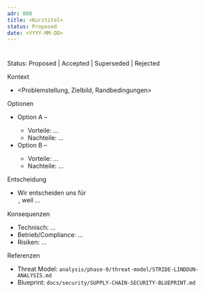 ```yaml
---
adr: 000
title: <Kurztitel>
status: Proposed
date: <YYYY-MM-DD>
---
```


# <Kurztitel>

Status: Proposed | Accepted | Superseded | Rejected

Kontext
- <Problemstellung, Zielbild, Randbedingungen>

Optionen
- Option A – <Beschreibung>
  - Vorteile: …
  - Nachteile: …
- Option B – <Beschreibung>
  - Vorteile: …
  - Nachteile: …

Entscheidung
- Wir entscheiden uns für <Option>, weil …

Konsequenzen
- Technisch: …
- Betrieb/Compliance: …
- Risiken: …

Referenzen
- Threat Model: `analysis/phase-0/threat-model/STRIDE-LINDDUN-ANALYSIS.md`
- Blueprint: `docs/security/SUPPLY-CHAIN-SECURITY-BLUEPRINT.md`

